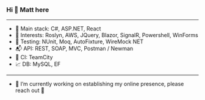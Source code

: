 ### Hi 👋 Matt here
---
<!--
**3mv3/3mv3** is a ✨ _special_ ✨ repository because its `README.md` (this file) appears on your GitHub profile.

Here are some ideas to get you started:

- 🔭 I’m currently working on ...
- 🌱 I’m currently learning ...
- 👯 I’m looking to collaborate on ...
- 🤔 I’m looking for help with ...
- 💬 Ask me about ...
- 📫 How to reach me: ...
- 😄 Pronouns: ...
- ⚡ Fun fact: ...
-->


- :pizza: Main stack: C#, ASP.NET, React<br>
- :fries: Interests: Roslyn, AWS, JQuery, Blazor, SignalR, Powershell, WinForms<br>
- :syringe: Testing: NUnit, Moq, AutoFixture, WireMock NET<br>
- :mailbox_with_mail: API: REST, SOAP, MVC, Postman / Newman<br>
- :satellite: CI: TeamCity<br>
- :chart_with_upwards_trend: DB: MySQL, EF<br>
---
- 🔭 I’m currently working on establishing my online presence, please reach out :wave:

<!--
<img align="left" src="https://github-readme-stats.vercel.app/api/top-langs/?username=3mv3&layout=compact&hide=html" alt="3mv3" />
-->
